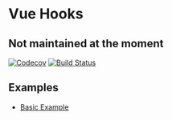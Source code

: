 # Vue Hooks

## Not maintained at the moment

[![Codecov](https://img.shields.io/codecov/c/github/vue-hooks/vue-hooks/master.svg)](https://codecov.io/gh/vue-hooks/vue-hooks) [![Build Status](https://github.com/vue-hooks/vue-hooks/workflows/build/badge.svg)](https://github.com/vue-hooks/vue-hooks/actions)

## Examples

- [Basic Example](https://codesandbox.io/s/github/vue-hooks/vue-hooks/tree/master/examples/basic-example)
